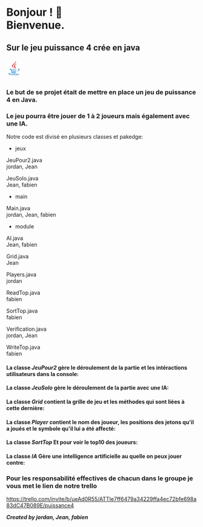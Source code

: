 # Bonjour ! 👋 <br> **Bienvenue**.

## Sur le jeu puissance 4 crée en java <p align="left"> <a href="https://www.java.com" target="_blank" rel="noreferrer"> <img src="https://raw.githubusercontent.com/devicons/devicon/master/icons/java/java-original.svg" alt="java" width="40" height="40"/> </a> </p>
##

### Le but de se projet était de mettre en place un jeu de puissance 4 en Java. <br>

### Le jeu pourra être jouer de 1 à 2 joueurs mais également avec une IA. ###

Notre code est divisé en plusieurs classes et pakedge:

* jeux

JeuPour2.java <br>
jordan, Jean

JeuSolo.java <br>
Jean, fabien

* main

Main.java <br>
jordan, Jean, fabien

* module

AI.java <br>
Jean, fabien 


Grid.java <br>
Jean 


Players.java <br>
jordan 


ReadTop.java <br>
fabien 


SortTop.java <br>
fabien 


Verification.java <br>
jordan, Jean 


WriteTop.java <br>
fabien

#### La classe _JeuPour2_ gère le déroulement de la partie et les intéractions utilisateurs dans la console:
#### La classe _JeuSolo_ gère le déroulement de la partie avec une IA:
#### La classe _Grid_ contient la grille de jeu et les méthodes qui sont liées à cette dernière:
#### La classe _Player_ contient le nom des joueur, les positions des jetons qu'il a joués et le symbole qu'il lui a été affecté:
#### La classe _SortTop_ Et pour voir le top10 des joueurs:
#### La classe _IA_ Gère une intelligence artificielle au quelle on peux jouer contre:



### Pour les responsabilité effectives de chacun dans le groupe je vous met le lien de notre trello ###
https://trello.com/invite/b/ueAd0R55/ATTIe7ff6479a34229ffa4ec72bfe698a83dC47B089E/puissance4


_**Created by jordan, Jean, fabien**_
